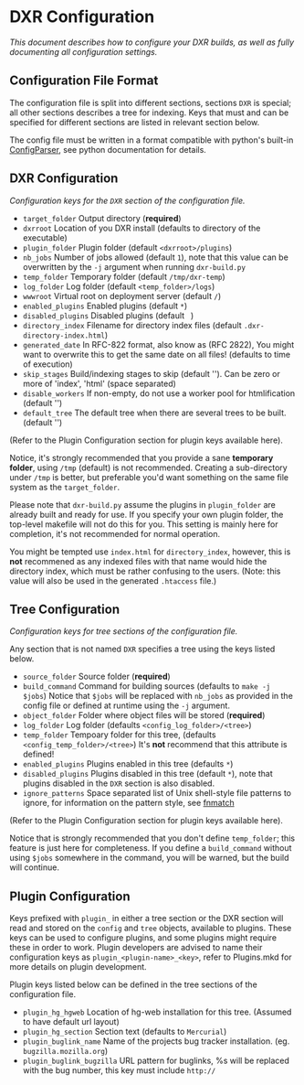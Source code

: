 DXR Configuration
=================
_This document describes how to configure your DXR builds, as well as fully
documenting all configuration settings._


Configuration File Format
-------------------------
The configuration file is split into different sections, sections `DXR` is
special; all other sections describes a tree for indexing. Keys that must and
can be specified for different sections are listed in relevant section below.

The config file must be written in a format compatible with python's built-in
[ConfigParser](http://docs.python.org/library/configparser.html), see python
documentation for details.


DXR Configuration
-----------------
_Configuration keys for the `DXR` section of the configuration file._

 - `target_folder`      Output directory (**required**)
 - `dxrroot`            Location of you DXR install
                        (defaults to directory of the executable)
 - `plugin_folder`      Plugin folder (default `<dxrroot>/plugins`)
 - `nb_jobs`            Number of jobs allowed (default `1`), note that this
                        value can be overwritten by the `-j` argument when
                        running `dxr-build.py`
 - `temp_folder`        Temporary folder (default `/tmp/dxr-temp`)
 - `log_folder`         Log folder (default `<temp_folder>/logs`)
 - `wwwroot`            Virtual root on deployment server (default `/`)
 - `enabled_plugins`    Enabled plugins (default `*`)
 - `disabled_plugins`   Disabled plugins (default ` `)
 - `directory_index`    Filename for directory index files
                        (default `.dxr-directory-index.html`)
 - `generated_date`     In RFC-822 format, also know as (RFC 2822),
                        You might want to overwrite this to get the same date
                        on all files! (defaults to time of execution)
 - `skip_stages`        Build/indexing stages to skip (default ''). Can be zero
                        or more of 'index', 'html' (space separated)
 - `disable_workers`    If non-empty, do not use a worker pool for htmlification
                        (default '')
 - `default_tree`       The default tree when there are several trees to be built. 
                        (default '')

(Refer to the Plugin Configuration section for plugin keys available here).

Notice, it's strongly recommended that you provide a sane **temporary folder**,
using `/tmp` (default) is not recommended. Creating a sub-directory under `/tmp`
is better, but preferable you'd want something on the same file system as the
`target_folder`.

Please note that `dxr-build.py` assume the plugins in `plugin_folder` are
already built and ready for use. If you specify your own plugin folder, the
top-level makefile will not do this for you. This setting is mainly here for
completion, it's not recommended for normal operation.

You might be tempted use `index.html` for `directory_index`, however, this is
**not** recommened as any indexed files with that name would hide the directory
index, which must be rather confusing to the users.
(Note: this value will also be used in the generated `.htaccess` file.)


Tree Configuration
------------------
_Configuration keys for tree sections of the configuration file._

Any section that is not named `DXR` specifies a tree using the keys listed
below.

 - `source_folder`      Source folder (**required**)
 - `build_command`      Command for building sources (defaults to `make -j $jobs`)
                        Notice that `$jobs` will be replaced with `nb_jobs` as
                        provided in the config file or defined at runtime using
                        the `-j` argument.
 - `object_folder`      Folder where object files will be stored (**required**)
 - `log_folder`         Log folder (defaults `<config_log_folder>/<tree>`)
 - `temp_folder`        Tempoary folder for this tree, 
                        (defaults `<config_temp_folder>/<tree>`)
                        It's **not** recommend that this attribute is defined!
 - `enabled_plugins`    Plugins enabled in this tree (defaults `*`)
 - `disabled_plugins`   Plugins disabled in this tree (default `*`), note that
                        plugins disabled in the `DXR` section is also disabled.
 - `ignore_patterns`    Space separated list of Unix shell-style file patterns
                        to ignore, for information on the pattern style, see
                        [fnmatch](http://docs.python.org/library/fnmatch.html)

(Refer to the Plugin Configuration section for plugin keys available here).

Notice that is strongly recommended that you don't define `temp_folder`;
this feature is just here for completeness. If you define a `build_command`
without using `$jobs` somewhere in the command, you will be warned, but the
build will continue.


Plugin Configuration
--------------------
Keys prefixed with `plugin_` in either a tree section or the DXR section will
read and stored on the `config` and `tree` objects, available to plugins.
These keys can be used to configure plugins, and some plugins might require
these in order to work. Plugin developers are advised to name their
configuration keys as `plugin_<plugin-name>_<key>`, refer to Plugins.mkd for
more details on plugin development.

Plugin keys listed below can be defined in the tree sections of the
configuration file.

 - `plugin_hg_hgweb`          Location of hg-web installation for this tree.
                              (Assumed to have default url layout)
 - `plugin_hg_section`        Section text (defaults to `Mercurial`)
 - `plugin_buglink_name`      Name of the projects bug tracker installation.
                              (eg. `bugzilla.mozilla.org`)
 - `plugin_buglink_bugzilla`  URL pattern for buglinks, %s will be replaced with
                              the bug number, this key must include `http://`
